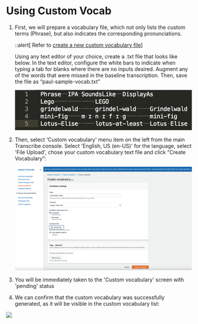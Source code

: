 
# Using Custom Vocab

1. First, we will prepare a vocabulary file, which not only lists the custom terms (Phrase), but also indicates the corresponding pronunciations.

    ::alert[ Refer to [create a new custom vocabulary file](https://docs.aws.amazon.com/transcribe/latest/dg/how-vocabulary.html)]

    Using any text editor of your choice, create a .txt file that looks like below. In the text editor, configure the white bars to indicate when typing a tab for blanks where there are no inputs desired. Augment any of the words that were missed in the baseline transcription. Then, save the file as “paul-sample-vocab.txt”

    ![](../../static/custom-vocab-5.gif)

2. Then, select 'Custom vocabulary' menu item on the left from the main Transcribe console. Select 'English, US (en-US)' for the language, select 'File Upload', chose your custom vocabulary text file and click “Create Vocabulary”:

    ![](../../static/images/lab3-custom-vocab/custom-vocab-6.png)

3. You will be immediately taken to the 'Custom vocabulary' screen with 'pending' status

3. We can confirm that the custom vocabulary was successfully generated, as it will be visible in the custom vocabulary list:

![](https://d2908q01vomqb2.cloudfront.net/f1f836cb4ea6efb2a0b1b99f41ad8b103eff4b59/2019/07/01/custom-vocab-11.gif)